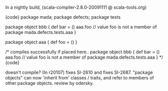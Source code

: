 In a nightly build, (scala-compiler-2.8.0-20091111 @ scala-tools.org)

{code}
package mada; package defects; package tests

package object bbb {
    def bar = ()
    aaa.foo // value foo is not a member of package mada.defects.tests.aaa
}

package object aaa {
    def foo = ()
}

/* compiles successfully if placed here..
package object bbb {
    def bar = ()
    aaa.foo // value foo is not a member of package mada.defects.tests.aaa
}
*/
{code}

doesn't compile?
(In r20107) fixes SI-2610 and fixes SI-2687. "package objects" can now 'inherit from' classes / traits, and refer to members of other package objects. review by odersky.
